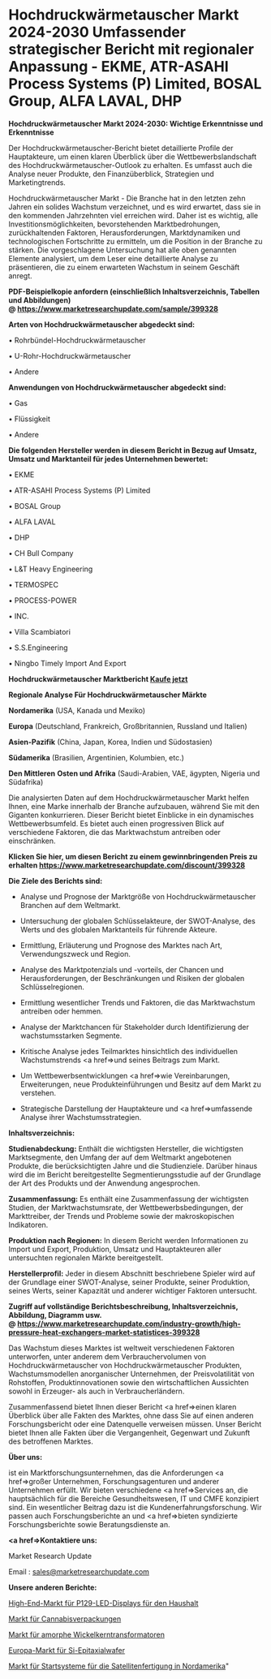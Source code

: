 # Hochdruckwärmetauscher Markt 2024-2030 Umfassender strategischer Bericht mit regionaler Anpassung - EKME, ATR-ASAHI Process Systems (P) Limited, BOSAL Group, ALFA LAVAL, DHP

<strong>Hochdruckwärmetauscher Markt 2024-2030: Wichtige Erkenntnisse und Erkenntnisse</strong>

Der Hochdruckwärmetauscher-Bericht bietet detaillierte Profile der Hauptakteure, um einen klaren Überblick über die Wettbewerbslandschaft des Hochdruckwärmetauscher-Outlook zu erhalten. Es umfasst auch die Analyse neuer Produkte, den Finanzüberblick, Strategien und Marketingtrends.

Hochdruckwärmetauscher Markt - Die Branche hat in den letzten zehn Jahren ein solides Wachstum verzeichnet, und es wird erwartet, dass sie in den kommenden Jahrzehnten viel erreichen wird. Daher ist es wichtig, alle Investitionsmöglichkeiten, bevorstehenden Marktbedrohungen, zurückhaltenden Faktoren, Herausforderungen, Marktdynamiken und technologischen Fortschritte zu ermitteln, um die Position in der Branche zu stärken. Die vorgeschlagene Untersuchung hat alle oben genannten Elemente analysiert, um dem Leser eine detaillierte Analyse zu präsentieren, die zu einem erwarteten Wachstum in seinem Geschäft anregt.

<strong><b>PDF-Beispielkopie anfordern (einschließlich Inhaltsverzeichnis, Tabellen und Abbildungen) @ </b></strong><strong><a href=https://www.marketresearchupdate.com/sample/399328><strong>https://www.marketresearchupdate.com/sample/399328</u></a></strong></strong>

<strong>Arten von Hochdruckwärmetauscher abgedeckt sind:</strong>

• Rohrbündel-Hochdruckwärmetauscher

• U-Rohr-Hochdruckwärmetauscher

• Andere

<strong>Anwendungen von Hochdruckwärmetauscher abgedeckt sind:</strong>

• Gas

• Flüssigkeit

• Andere

<strong>Die folgenden Hersteller werden in diesem Bericht in Bezug auf Umsatz, Umsatz und Marktanteil für jedes Unternehmen bewertet:</strong>

• EKME

• ATR-ASAHI Process Systems (P) Limited

• BOSAL Group

• ALFA LAVAL

• DHP

• CH Bull Company

• L&T Heavy Engineering

• TERMOSPEC

• PROCESS-POWER

• INC. 

• Villa Scambiatori

• S.S.Engineering

• Ningbo Timely Import And Export

<strong>Hochdruckwärmetauscher Marktbericht <a href=https://www.marketresearchupdate.com/buynow/399328>Kaufe jetzt</a></strong>

<strong>Regionale Analyse Für Hochdruckwärmetauscher Märkte</strong>

<strong>Nordamerika</strong> (USA, Kanada und Mexiko)

<strong>Europa</strong> (Deutschland, Frankreich, Großbritannien, Russland und Italien)

<strong>Asien-Pazifik</strong> (China, Japan, Korea, Indien und Südostasien)

<strong>Südamerika</strong> (Brasilien, Argentinien, Kolumbien, etc.)

<strong>Den Mittleren</strong> <strong>Osten und Afrika</strong> (Saudi-Arabien, VAE, ägypten, Nigeria und Südafrika)

Die analysierten Daten auf dem Hochdruckwärmetauscher Markt helfen Ihnen, eine Marke innerhalb der Branche aufzubauen, während Sie mit den Giganten konkurrieren. Dieser Bericht bietet Einblicke in ein dynamisches Wettbewerbsumfeld. Es bietet auch einen progressiven Blick auf verschiedene Faktoren, die das Marktwachstum antreiben oder einschränken.

<strong>Klicken Sie hier, um diesen Bericht zu einem gewinnbringenden Preis zu erhalten
</strong><strong><a href=https://www.marketresearchupdate.com/discount/399328>https://www.marketresearchupdate.com/discount/399328</b></u></strong></a>

<strong>Die Ziele des Berichts sind:</strong>

- Analyse und Prognose der Marktgröße von Hochdruckwärmetauscher Branchen auf dem Weltmarkt.

- Untersuchung der globalen Schlüsselakteure, der SWOT-Analyse, des Werts und des globalen Marktanteils für führende Akteure.

- Ermittlung, Erläuterung und Prognose des Marktes nach Art, Verwendungszweck und Region.

- Analyse des Marktpotenzials und -vorteils, der Chancen und Herausforderungen, der Beschränkungen und Risiken der globalen Schlüsselregionen.

- Ermittlung wesentlicher Trends und Faktoren, die das Marktwachstum antreiben oder hemmen.

- Analyse der Marktchancen für Stakeholder durch Identifizierung der wachstumsstarken Segmente.

- Kritische Analyse jedes Teilmarktes hinsichtlich des individuellen Wachstumstrends <a href=>und</a> seines Beitrags zum Markt.

- Um Wettbewerbsentwicklungen <a href=>wie</a> Vereinbarungen, Erweiterungen, neue Produkteinführungen und Besitz auf dem Markt zu verstehen.

- Strategische Darstellung der Hauptakteure und <a href=>umfas</a>sende Analyse ihrer Wachstumsstrategien.

<strong>Inhaltsverzeichnis:</strong>

<strong>Studienabdeckung:</strong> Enthält die wichtigsten Hersteller, die wichtigsten Marktsegmente, den Umfang der auf dem Weltmarkt angebotenen Produkte, die berücksichtigten Jahre und die Studienziele. Darüber hinaus wird die im Bericht bereitgestellte Segmentierungsstudie auf der Grundlage der Art des Produkts und der Anwendung angesprochen.

<strong>Zusammenfassung:</strong> Es enthält eine Zusammenfassung der wichtigsten Studien, der Marktwachstumsrate, der Wettbewerbsbedingungen, der Markttreiber, der Trends und Probleme sowie der makroskopischen Indikatoren.

<strong>Produktion nach Regionen:</strong> In diesem Bericht werden Informationen zu Import und Export, Produktion, Umsatz und Hauptakteuren aller untersuchten regionalen Märkte bereitgestellt.

<strong>Herstellerprofil:</strong> Jeder in diesem Abschnitt beschriebene Spieler wird auf der Grundlage einer SWOT-Analyse, seiner Produkte, seiner Produktion, seines Werts, seiner Kapazität und anderer wichtiger Faktoren untersucht.

<strong><b>Zugriff auf vollständige Berichtsbeschreibung, Inhaltsverzeichnis, Abbildung, Diagramm usw. @ </b></strong><strong><a href=https://www.marketresearchupdate.com/industry-growth/high-pressure-heat-exchangers-market-statistices-399328>https://www.marketresearchupdate.com/industry-growth/high-pressure-heat-exchangers-market-statistices-399328</a></strong>

Das Wachstum dieses Marktes ist weltweit verschiedenen Faktoren unterworfen, unter anderem dem Verbrauchervolumen von Hochdruckwärmetauscher von Hochdruckwärmetauscher Produkten, Wachstumsmodellen anorganischer Unternehmen, der Preisvolatilität von Rohstoffen, Produktinnovationen sowie den wirtschaftlichen Aussichten sowohl in Erzeuger- als auch in Verbraucherländern.

Zusammenfassend bietet Ihnen dieser Bericht <a href=>einen</a> klaren Überblick über alle Fakten des Marktes, ohne dass Sie auf einen anderen Forschungsbericht oder eine Datenquelle verweisen müssen. Unser Bericht bietet Ihnen alle Fakten über die Vergangenheit, Gegenwart und Zukunft des betroffenen Marktes.

<strong>Über uns:</strong>

 ist ein Marktforschungsunternehmen, das die Anforderungen <a href=>großer</a> Unternehmen, Forschungsagenturen und anderer Unternehmen erfüllt. Wir bieten verschiedene <a href=>Services</a> an, die hauptsächlich für die Bereiche Gesundheitswesen, IT und CMFE konzipiert sind. Ein wesentlicher Beitrag dazu ist die Kundenerfahrungsforschung. Wir passen auch Forschungsberichte an und <a href=>bieten</a> syndizierte Forschungsberichte sowie Beratungsdienste an.

<strong><a href=>Kontaktiere uns:</a></strong>

Market Research Update

Email : sales@marketresearchupdate.com

<strong>Unsere anderen Berichte:</strong>

<a href=https://www.linkedin.com/pulse/high-end-household-p129-led-display-market-size-1f>High-End-Markt für P129-LED-Displays für den Haushalt</a>

<a href=https://www.linkedin.com/pulse/cannabis-packaging-market-outlooks-2023-size>Markt für Cannabisverpackungen</a>

<a href=https://www.linkedin.com/pulse/amorphous-wound-core-transformers-market-size>Markt für amorphe Wickelkerntransformatoren</a>

<a href=https://www.linkedin.com/pulse/europe-si-epitaxial-wafer-market-size-scope-top>Europa-Markt für Si-Epitaxialwafer</a>

<a href=https://www.linkedin.com/pulse/north-america-satellite-manufacturing-launch-systems-market>Markt für Startsysteme für die Satellitenfertigung in Nordamerika</a>"
